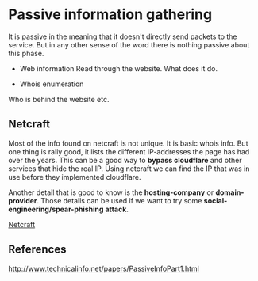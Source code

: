 # Passive information gathering

It is passive in the meaning that it doesn't directly send packets to the service. But in any other sense of the word there is nothing passive about this phase.


 - Web information
Read through the website. What does it do.


 - Whois enumeration

Who is behind the website etc.
## Netcraft

Most of the info found on netcraft is not unique. It is basic whois info. But one thing is rally good, it lists the different IP-addresses the page has had over the years. This can be a good way to **bypass cloudflare** and other services that hide the real IP. Using netcraft we can find the IP that was in use before they implemented cloudflare.

Another detail that is good to know is the **hosting-company** or **domain-provider**. Those details can be used if we want to try some **social-engineering/spear-phishing attack**.

[Netcraft](https://www.netcraft.com/)

## References
http://www.technicalinfo.net/papers/PassiveInfoPart1.html